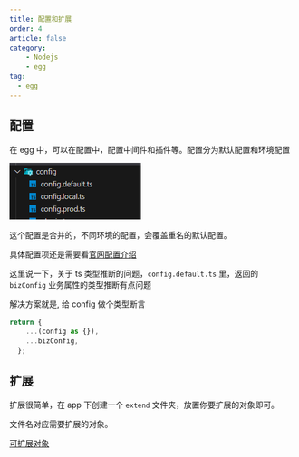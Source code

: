 ```yaml
---
title: 配置和扩展
order: 4
article: false
category:
    - Nodejs
    - egg
tag:
  - egg
---
```


## 配置

在 egg 中，可以在配置中，配置中间件和插件等。配置分为默认配置和环境配置

![](images/egg4.png)

这个配置是合并的，不同环境的配置，会覆盖重名的默认配置。

具体配置项还是需要看[官网配置介绍](https://www.eggjs.org/zh-CN/basics/config)

这里说一下，关于 ts 类型推断的问题，`config.default.ts` 里，返回的 `bizConfig` 业务属性的类型推断有点问题

解决方案就是, 给 config 做个类型断言

```typescript
return {
    ...(config as {}),
    ...bizConfig,
  };
```

## 扩展

扩展很简单，在 app 下创建一个 `extend` 文件夹，放置你要扩展的对象即可。

文件名对应需要扩展的对象。

[可扩展对象](https://www.eggjs.org/zh-CN/basics/extend)
